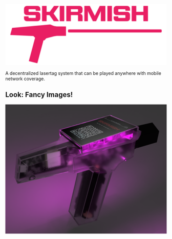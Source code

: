 ![Skirmish Logo - Showing the Text Skirmish and a phaser](https://raw.githubusercontent.com/skrmsh/skirmish-assets/main/logo/Logo_TextUnderlinedNoBackground.svg)

A decentralized lasertag system that can be played anywhere with mobile network coverage.

## Look: Fancy Images!
![Rendering of a lasertag phaser](https://raw.githubusercontent.com/skrmsh/skirmish-assets/main/images/a3b85f75-d5cd-4e9f-955d-363f689c5c11.PNG)